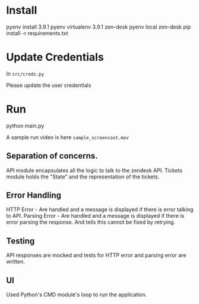 # Install
pyenv install 3.9.1
pyenv virtualenv 3.9.1 zen-desk
pyenv local zen-desk
pip install -r requirements.txt

# Update Credentials
In `src/creds.py`

Please update the user credentials

# Run
python main.py

A sample run video is here `sample_screencast.mov`


## Separation of concerns.
API module encapsulates all the logic to talk to the zendesk API.
Tickets module holds the "State" and the representation of the tickets.

## Error Handling
HTTP Error - Are handled and a message is displayed if there is error talking to API.
Parsing Error - Are handled and a message is displayed if there is error parsing the response. And tells this cannot be fixed by retrying.

## Testing
API responses are mocked and tests for HTTP error and parsing error are written.

## UI
Used Python's CMD module's loop to run the application.
